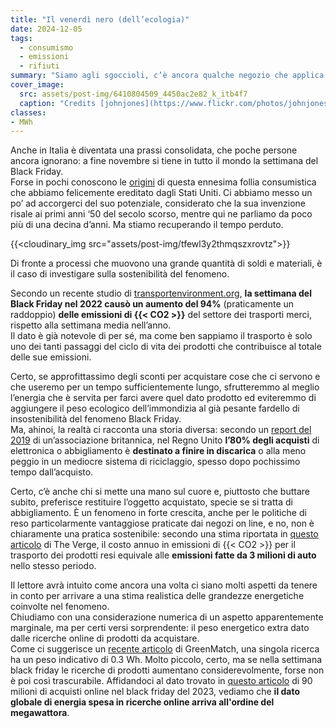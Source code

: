 ```yaml
---
title: "Il venerdì nero (dell’ecologia)"
date: 2024-12-05
tags:
  - consumismo
  - emissioni
  - rifiuti
summary: "Siamo agli sgoccioli, c’è ancora qualche negozio che applica gli ultimi sconti, ma anche quest’anno se n’è andata la settimana del Black Friday. Cosa ci avrà lasciato, a parte il solito carico di cianfrusaglie che probabilmente butteremo prima di Natale?"
cover_image:
  src: assets/post-img/6410804509_4450ac2e82_k_itb4f7
  caption: "Credits [johnjones](https://www.flickr.com/photos/johnjones/6410804509) - Licenza [CC BY-ND 2.0](https://creativecommons.org/licenses/by-nd/2.0/)"
classes:
- MWh
---
```


Anche in Italia è diventata una prassi consolidata, che poche persone ancora ignorano: a fine novembre si tiene in tutto il mondo la settimana del Black Friday.  
Forse in pochi conoscono le [origini](https://it.wikipedia.org/wiki/Black_Friday) di questa ennesima follia consumistica che abbiamo felicemente ereditato dagli Stati Uniti. Ci abbiamo messo un po’ ad accorgerci del suo potenziale, considerato che la sua invenzione risale ai primi anni ‘50 del secolo scorso, mentre qui ne parliamo da poco più di una decina d’anni. Ma stiamo recuperando il tempo perduto.

{{<cloudinary_img src="assets/post-img/tfewl3y2thmqszxrovtz">}}

Di fronte a processi che muovono una grande quantità di soldi e materiali, è il caso di investigare sulla sostenibilità del fenomeno.

Secondo un recente studio di [transportenvironment.org](https://www.transportenvironment.org/articles/black-friday-exposes-dark-side-of-trucking), **la settimana del Black Friday nel 2022 causò un aumento del 94%** (praticamente un raddoppio) **delle emissioni di {{< CO2 >}}** del settore dei trasporti merci, rispetto alla settimana media nell’anno.   
Il dato è già notevole di per sé, ma come ben sappiamo il trasporto è solo uno dei tanti passaggi del ciclo di vita dei prodotti che contribuisce al totale delle sue emissioni.

Certo, se approfittassimo degli sconti per acquistare cose che ci servono e che useremo per un tempo sufficientemente lungo, sfrutteremmo al meglio l’energia che è servita per farci avere quel dato prodotto ed eviteremmo di aggiungere il peso ecologico dell’immondizia al già pesante fardello di insostenibilità del fenomeno Black Friday.   
Ma, ahinoi, la realtà ci racconta una storia diversa: secondo un [report del 2019](https://green-alliance.org.uk/wp-content/uploads/2021/11/Building_a_circular_economy.pdf) di un’associazione britannica, nel Regno Unito **l’80% degli acquisti** di elettronica o abbigliamento è **destinato a finire in discarica** o alla meno peggio in un mediocre sistema di riciclaggio, spesso dopo pochissimo tempo dall’acquisto.

Certo, c’è anche chi si mette una mano sul cuore e, piuttosto che buttare subito, preferisce restituire l’oggetto acquistato, specie se si tratta di abbigliamento. È un fenomeno in forte crescita, anche per le politiche di reso particolarmente vantaggiose praticate dai negozi on line, e no, non è chiaramente una pratica sostenibile: secondo una stima riportata in [questo articolo](https://www.theguardian.com/global-development/2023/mar/31/what-happens-when-we-send-back-unwanted-clothes) di The Verge, il costo annuo in emissioni di {{< CO2 >}} per il trasporto dei prodotti resi equivale alle **emissioni fatte da 3 milioni di auto** nello stesso periodo.

Il lettore avrà intuìto come ancora una volta ci siano molti aspetti da tenere in conto per arrivare a una stima realistica delle grandezze energetiche coinvolte nel fenomeno.  
Chiudiamo con una considerazione numerica di un aspetto apparentemente marginale, ma per certi versi sorprendente: il peso energetico extra dato dalle ricerche online di prodotti da acquistare.  
Come ci suggerisce un [recente articolo](https://www.greenmatch.co.uk/blog/why-black-friday-is-bad) di GreenMatch, una singola ricerca ha un peso indicativo di 0.3 Wh. Molto piccolo, certo, ma se nella settimana black friday le ricerche di prodotti aumentano considerevolmente, forse non è poi così trascurabile. Affidandoci al dato trovato in [questo articolo](https://www.demandsage.com/black-friday-statistics/) di 90 milioni di acquisti online nel black friday del 2023, vediamo che **il dato globale di energia spesa in ricerche online arriva all'ordine del megawattora**.